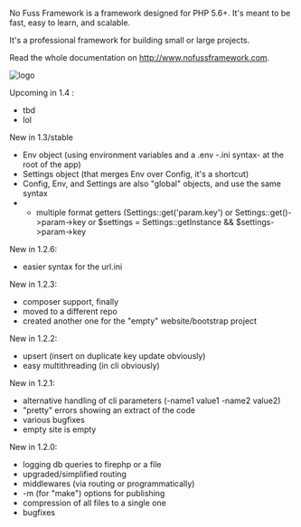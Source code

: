 No Fuss Framework is a framework designed for PHP 5.6+. It's meant to be fast, easy to learn, and scalable.

It's a professional framework for building small or large projects.

Read the whole documentation on http://www.nofussframework.com.

![logo](http://www.nofussframework.com/assets/img/logo5.png "This logo is terrible")

Upcoming in 1.4 :
- tbd
- lol

New in 1.3/stable
- Env object (using environment variables and a .env -.ini syntax- at the root of the app)
- Settings object (that merges Env over Config, it's a shortcut)
- Config, Env, and Settings are also "global" objects, and use the same syntax
- + multiple format getters (Settings::get('param.key') or Settings::get()->param->key or $settings = Settings::getInstance && $settings->param->key

New in 1.2.6:
- easier syntax for the url.ini

New in 1.2.3:
- composer support, finally
- moved to a different repo
- created another one for the "empty" website/bootstrap project

New in 1.2.2:
- upsert (insert on duplicate key update obviously)
- easy multithreading (in cli obviously)

New in 1.2.1:
- alternative handling of cli parameters (-name1 value1 -name2 value2)
- "pretty" errors showing an extract of the code
- various bugfixes
- empty site is empty

New in 1.2.0:
- logging db queries to firephp or a file
- upgraded/simplified routing
- middlewares (via routing or programmatically)
- -m (for "make") options for publishing
- compression of all files to a single one
- bugfixes
